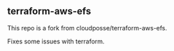 ## terraform-aws-efs

This repo is a fork from cloudposse/terraform-aws-efs. 

Fixes some issues with terraform.
